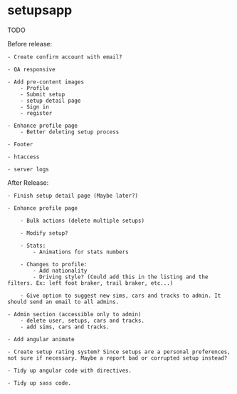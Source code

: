 setupsapp
============

TODO

Before release:

    - Create confirm account with email?

    - QA responsive

    - Add pre-content images
        - Profile
        - Submit setup
        - setup detail page
        - Sign in
        - register

    - Enhance profile page
        - Better deleting setup process

    - Footer

    - htaccess

    - server logs


After Release:

    - Finish setup detail page (Maybe later?)

    - Enhance profile page

        - Bulk actions (delete multiple setups)

        - Modify setup?

        - Stats:
            - Animations for stats numbers

        - Changes to profile:
            - Add nationality
            - Driving style? (Could add this in the listing and the filters. Ex: left foot braker, trail braker, etc...)

        - Give option to suggest new sims, cars and tracks to admin. It should send an email to all admins.

    - Admin section (accessible only to admin)
        - delete user, setups, cars and tracks.
        - add sims, cars and tracks.

    - Add angular animate

    - Create setup rating system? Since setups are a personal preferences, not sure if necessary. Maybe a report bad or corrupted setup instead?

    - Tidy up angular code with directives.

    - Tidy up sass code.